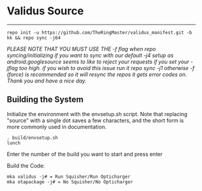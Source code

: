 Validus Source
==============


----------------------------------------
    repo init -u https://github.com/TheRingMaster/validus_manifest.git -b kk && repo sync -j64

*PLEASE NOTE THAT YOU MUST USE THE -f flag when repo syncing/initializing if you want to sync with our default -j4 setup as android.googlesource seems to like to reject your requests if you set your -jflag too high. 
if you wish to avoid this issue run it repo sync -j1 otherwise -f (force) is recommended so it will resync the repos it gets error codes on. Thank you and have a nice day.*


Building the System
---------------

Initialize the environment with the envsetup.sh script. Note that replacing "source" with a single dot saves a few characters, and the short form is more commonly used in documentation.

    . build/envsetup.sh
    lunch

Enter the number of the build you want to start and press enter

Build the Code:

    mka validus -j# = Run Squisher/Run Opticharger
    mka otapackage -j# = No Squisher/No Opticharger

